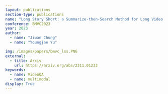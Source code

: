 ```yaml
---
layout: publications
section-type: publications
name: "Long Story Short: a Summarize-then-Search Method for Long Video Question Answering"
conference: BMVC2023
year: 2023
author:
  - name: "Jiwan Chung"
  - name: "Youngjae Yu"

img: /images/papers/bmvc_lss.PNG
external:
  - title: Arxiv
    url: https://arxiv.org/abs/2311.01233
keywords:
  - name: VideoQA
  - name: multimodal
display: True
---
```

